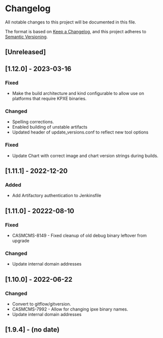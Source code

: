 # Changelog

All notable changes to this project will be documented in this file.

The format is based on [Keep a Changelog](https://keepachangelog.com/en/1.0.0/),
and this project adheres to [Semantic Versioning](https://semver.org/spec/v2.0.0.html).


## [Unreleased]

## [1.12.0] - 2023-03-16
### Fixed
- Make the build architecture and kind configurable to allow use on platforms that require KPXE binaries.

### Changed
- Spelling corrections.
- Enabled building of unstable artifacts
- Updated header of update_versions.conf to reflect new tool options

### Fixed
- Update Chart with correct image and chart version strings during builds.

## [1.11.1] - 2022-12-20
### Added
- Add Artifactory authentication to Jenkinsfile

## [1.11.0] - 20222-08-10

### Fixed
- CASMCMS-8149 - Fixed cleanup of old debug binary leftover from upgrade

### Changed
- Update internal domain addresses

## [1.10.0] - 2022-06-22 

### Changed

- Convert to gitflow/gitversion.
- CASMCMS-7992 - Allow for changing ipxe binary names.
- Update internal domain addresses

## [1.9.4] - (no date)
